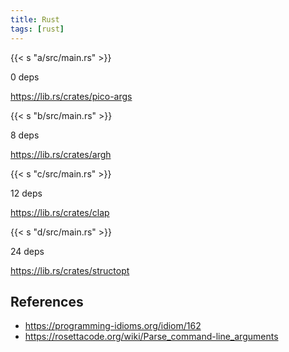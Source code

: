 ```yaml
---
title: Rust
tags: [rust]
---
```


{{< s "a/src/main.rs" >}}

0 deps

<https://lib.rs/crates/pico-args>

{{< s "b/src/main.rs" >}}

8 deps

<https://lib.rs/crates/argh>

{{< s "c/src/main.rs" >}}

12 deps

<https://lib.rs/crates/clap>

{{< s "d/src/main.rs" >}}

24 deps

<https://lib.rs/crates/structopt>

## References

- <https://programming-idioms.org/idiom/162>
- <https://rosettacode.org/wiki/Parse_command-line_arguments>
